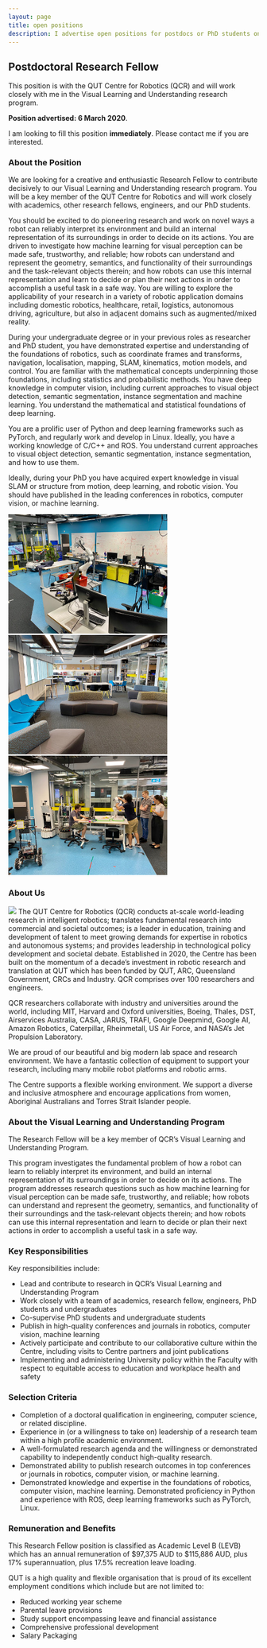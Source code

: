 ```yaml
---
layout: page
title: open positions
description: I advertise open positions for postdocs or PhD students on this page.
---
```


## Postdoctoral Research Fellow
This position is with the QUT Centre for Robotics (QCR) and will work closely with me in the Visual Learning and Understanding research program.

**Position advertised: 6 March 2020**.

I am looking to fill this position **immediately**. Please contact me if you are interested.



### About the Position
We are looking for a creative and enthusiastic Research Fellow to contribute decisively to our Visual Learning and Understanding research program. You will be a key member of the QUT Centre for Robotics and will work closely with academics, other research fellows, engineers, and our PhD students.

You should be excited to do pioneering research and work on novel ways a robot can reliably interpret its environment and build an internal representation of its surroundings in order to decide on its actions. You are driven to investigate how machine learning for visual perception can be made safe, trustworthy, and reliable; how robots can understand and represent the geometry, semantics, and functionality of their surroundings and the task-relevant objects therein; and how robots can use this internal representation and learn to decide or plan their next actions in order to accomplish a useful task in a safe way. You are willing to explore the applicability of your research in a variety of robotic application domains including domestic robotics, healthcare, retail, logistics, autonomous driving, agriculture, but also in adjacent domains such as augmented/mixed reality.

During your undergraduate degree or in your previous roles as researcher and PhD student, you have demonstrated expertise and understanding of the foundations of robotics, such as coordinate frames and transforms, navigation, localisation, mapping, SLAM, kinematics, motion models, and control. You are familiar with the mathematical concepts underpinning those foundations, including statistics and probabilistic methods. You have deep knowledge in computer vision, including current approaches to visual object detection, semantic segmentation, instance segmentation and machine learning. You understand the mathematical and statistical foundations of deep learning.

You are a prolific user of Python and deep learning frameworks such as PyTorch, and regularly work and develop in Linux. Ideally, you have a working knowledge of C/C++ and ROS. You understand current approaches to visual object detection, semantic segmentation, instance segmentation, and how to use them.

Ideally, during your PhD you have acquired expert knowledge in visual SLAM or structure from motion, deep learning, and robotic vision. You should have published in the leading conferences in robotics, computer vision, or machine learning.

<div class="img_row">
<img class="col one" src="/assets/img/jobs/S11-1.jpg"/>
<img class="col one" src="/assets/img/jobs/S11-3.jpg"/>
<img class="col one" src="/assets/img/jobs/S11-2.jpg"/>
</div>

### About Us
<img class="col one" src="/assets/img/jobs/S11-4.jpg"/>
The QUT Centre for Robotics (QCR) conducts at-scale world-leading research in intelligent robotics; translates fundamental research into commercial and societal outcomes; is a leader in education, training and development of talent to meet growing demands for expertise in robotics and autonomous systems; and provides leadership in technological policy development and societal debate. Established in 2020, the Centre has been built on the momentum of a decade’s investment in robotic research and translation at QUT which has been funded by QUT, ARC, Queensland Government, CRCs and Industry. QCR comprises over 100 researchers and engineers.

QCR researchers collaborate with industry and universities around the world, including MIT, Harvard and Oxford universities, Boeing, Thales, DST, Airservices Australia, CASA, JARUS, TRAFI, Google Deepmind, Google AI, Amazon Robotics, Caterpillar, Rheinmetall, US Air Force, and NASA’s Jet Propulsion Laboratory.  

We are proud of our beautiful and big modern lab space and research environment. We have a fantastic collection of equipment to support your research, including many mobile robot platforms and robotic arms.

The Centre supports a flexible working environment. We support a diverse and inclusive atmosphere and encourage applications from women, Aboriginal Australians and Torres Strait Islander people.


<!-- <div class="col three caption">
      We are proud of our modern lab space and equipment.
</div> -->



### About the Visual Learning and Understanding Program
The Research Fellow will be a key member of QCR’s Visual Learning and Understanding Program.

This program investigates the fundamental problem of how a robot can learn to reliably interpret its environment, and build an internal representation of its surroundings in order to decide on its actions. The program addresses research questions such as how machine learning for visual perception can be made safe, trustworthy, and reliable; how robots can understand and represent the geometry, semantics, and functionality of their surroundings and the task-relevant objects therein; and how robots can use this internal representation and learn to decide or plan their next actions in order to accomplish a useful task in a safe way.

### Key Responsibilities
Key responsibilities include:
* Lead and contribute to research in QCR’s Visual Learning and Understanding Program
* Work closely with a team of academics, research fellow, engineers, PhD students and undergraduates
* Co-supervise PhD students and undergraduate students
* Publish in high-quality conferences and journals in robotics, computer vision, machine learning
* Actively participate and contribute to our collaborative culture within the Centre, including visits to Centre partners and joint publications
* Implementing and administering University policy within the Faculty with respect to equitable access to education and workplace health and safety

### Selection Criteria
 * Completion of a doctoral qualification in engineering, computer science, or related discipline.
 * Experience in (or a willingness to take on) leadership of a research team within a high profile academic environment.
 * A well-formulated research agenda and the willingness or demonstrated capability to independently conduct high-quality research.
 * Demonstrated ability to publish research outcomes in top conferences or journals in robotics, computer vision, or machine learning.
 * Demonstrated knowledge and expertise in the foundations of robotics, computer vision, machine learning. Demonstrated proficiency in Python and experience with ROS, deep learning frameworks such as PyTorch, Linux.


### Remuneration and Benefits
This Research Fellow position is classified as Academic Level B (LEVB) which has an annual remuneration of $97,375 AUD to $115,886 AUD, plus 17% superannuation, plus 17.5% recreation leave loading.

QUT is a high quality and flexible organisation that is proud of its excellent employment conditions which include but are not limited to:
 * Reduced working year scheme
 * Parental leave provisions
 * Study support encompassing leave and financial assistance
 * Comprehensive professional development
 * Salary Packaging
